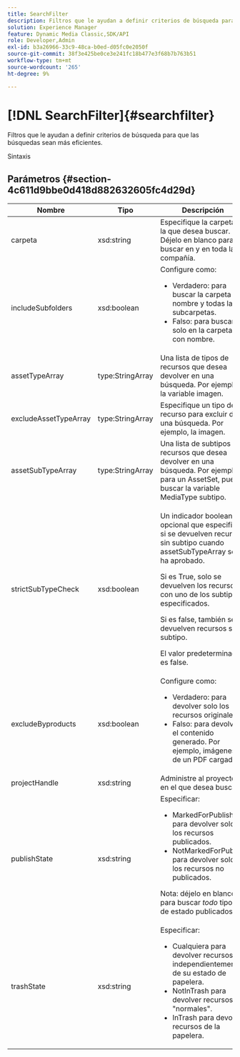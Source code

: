 ```yaml
---
title: SearchFilter
description: Filtros que le ayudan a definir criterios de búsqueda para que las búsquedas sean más eficientes.
solution: Experience Manager
feature: Dynamic Media Classic,SDK/API
role: Developer,Admin
exl-id: b3a26966-33c9-48ca-b0ed-d05fc0e2050f
source-git-commit: 38f3e425be0ce3e241fc18b477e3f68b7b763b51
workflow-type: tm+mt
source-wordcount: '265'
ht-degree: 9%

---
```


# [!DNL SearchFilter]{#searchfilter}

Filtros que le ayudan a definir criterios de búsqueda para que las búsquedas sean más eficientes.

Sintaxis

## Parámetros {#section-4c611d9bbe0d418d882632605fc4d29d}

<table id="table_57CEE262A33A4E898C6AFB30C93FD874"> 
 <thead> 
  <tr> 
   <th colname="col1" class="entry"> Nombre </th> 
   <th colname="col2" class="entry"> Tipo </th> 
   <th colname="col3" class="entry"> Descripción </th> 
  </tr> 
 </thead>
 <tbody> 
  <tr> 
   <td colname="col1"> <span class="codeph"> <span class="varname"> carpeta</span> </span> </td> 
   <td colname="col2"> <span class="codeph"> xsd:string</span> </td> 
   <td colname="col3"> Especifique la carpeta en la que desea buscar. Déjelo en blanco para buscar en y en toda la compañía. </td> 
  </tr> 
  <tr> 
   <td colname="col1"> <span class="codeph"> <span class="varname"> includeSubfolders</span> </span> </td> 
   <td colname="col2"> <span class="codeph"> xsd:boolean</span> </td> 
   <td colname="col3">Configure como: 
    <ul id="ul_BD8686943BD14D05A21C00192D4D70D3"> 
     <li id="li_B6A6DE5AAEFF4A80A8413B4785A88222"><span class="codeph"> Verdadero</span>: para buscar la carpeta con nombre y todas las subcarpetas. </li> 
     <li id="li_10A581F98B4847ED8EBE4AECC3AD70A8"><span class="codeph"> Falso</span>: para buscar solo en la carpeta con nombre. </li> 
    </ul> </td> 
  </tr> 
  <tr> 
   <td colname="col1"> <span class="codeph"> <span class="varname"> assetTypeArray</span> </span> </td> 
   <td colname="col2"> <span class="codeph"> type:StringArray</span> </td> 
   <td colname="col3">Una lista de tipos de recursos que desea devolver en una búsqueda. Por ejemplo, la variable <span class="codeph"> imagen</span>. </td> 
  </tr> 
  <tr> 
   <td colname="col1"> <span class="codeph"> <span class="varname"> excludeAssetTypeArray</span> </span> </td> 
   <td colname="col2"> <span class="codeph"> type:StringArray</span> </td> 
   <td colname="col3"> Especifique un tipo de recurso para excluir de una búsqueda. Por ejemplo, la imagen. </td> 
  </tr> 
  <tr> 
   <td colname="col1"> <span class="codeph"> <span class="varname"> assetSubTypeArray</span> </span> </td> 
   <td colname="col2"> <span class="codeph"> type:StringArray</span> </td> 
   <td colname="col3">Una lista de subtipos de recursos que desea devolver en una búsqueda. Por ejemplo, para un <span class="codeph"> AssetSet</span>, puede buscar la variable <span class="codeph"> MediaType</span> subtipo. </td> 
  </tr> 
  <tr> 
   <td colname="col1"><span class="codeph"><span class="varname"> strictSubTypeCheck</span></span> </td> 
   <td colname="col2"><span class="codeph"> xsd:boolean</span> </td> 
   <td colname="col3"> <p>Un indicador booleano opcional que especifica si se devuelven recursos sin subtipo cuando <span class="codeph"> assetSubTypeArray</span> se ha aprobado. </p> <p>Si es True, solo se devuelven los recursos con uno de los subtipos especificados. </p> <p>Si es false, también se devuelven recursos sin subtipo. </p> <p>El valor predeterminado es false. </p> </td> 
  </tr> 
  <tr> 
   <td colname="col1"> <span class="codeph"> <span class="varname"> excludeByproducts</span> </span> </td> 
   <td colname="col2"> <span class="codeph"> xsd:boolean</span> </td> 
   <td colname="col3">Configure como: 
    <ul id="ul_8C164A5D9F0F43968C86A67FA6884F35"> 
     <li id="li_D8009688FF2C439D98D6C1052C1A6CBE"><span class="codeph"> Verdadero</span>: para devolver solo los recursos originales. </li> 
     <li id="li_4970226BF0FF42388CAE4415FB63AF16"><span class="codeph"> Falso</span>: para devolver el contenido generado. Por ejemplo, imágenes de un PDF cargado. </li> 
    </ul> </td> 
  </tr> 
  <tr> 
   <td colname="col1"> <span class="codeph"> <span class="varname"> projectHandle</span> </span> </td> 
   <td colname="col2"> <span class="codeph"> xsd:string</span> </td> 
   <td colname="col3"> Administre al proyecto en el que desea buscar. </td> 
  </tr> 
  <tr> 
   <td colname="col1"> <span class="codeph"> <span class="varname"> publishState</span> </span> </td> 
   <td colname="col2"> <span class="codeph"> xsd:string</span> </td> 
   <td colname="col3">Especificar: 
    <ul id="ul_96FFEE28F7624C1FB0356776B4C7CD53"> 
     <li id="li_DCB07288E5F44E05A4D83D3F34B0E08E"><span class="codeph"> MarkedForPublish</span> para devolver solo los recursos publicados. </li> 
     <li id="li_9A9A852248DB490DB958AE986DF02672"><span class="codeph"> NotMarkedForPublish</span> para devolver solo los recursos no publicados. </li> 
    </ul> <p>Nota: déjelo en blanco para buscar <i>todo</i> tipos de estado publicados. </p> </td> 
  </tr> 
  <tr> 
   <td colname="col1"> <span class="codeph"> <span class="varname"> trashState</span> </span> </td> 
   <td colname="col2"> <span class="codeph"> xsd:string</span> </td> 
   <td colname="col3">Especificar: 
    <ul id="ul_D31B903FA8DA4CFFABAFABA3D8DA91EC"> 
     <li id="li_E4386C8260E64F0BAFE5BA57FF788E48"><span class="codeph"> Cualquiera</span> para devolver recursos independientemente de su estado de papelera. </li> 
     <li id="li_0B8933FE18C643828075EC8CE8C0223C"><span class="codeph"> NotInTrash</span> para devolver recursos "normales". </li> 
     <li id="li_A1F46A0762FA4D4BA9F7247338238DC6"><span class="codeph"> InTrash</span> para devolver recursos de la papelera. </li> 
    </ul> </td> 
  </tr> 
 </tbody> 
</table>
